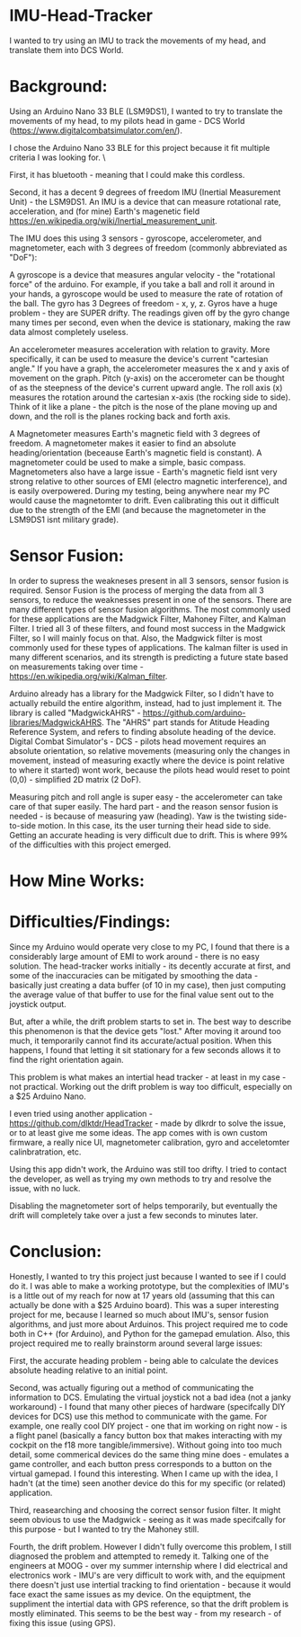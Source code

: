 # IMU-Head-Tracker
I wanted to try using an IMU to track the movements of my head, and translate them into DCS World.

# Background:
Using an Arduino Nano 33 BLE (LSM9DS1), I wanted to try to translate the movements of my head, to my pilots head in game - DCS World (https://www.digitalcombatsimulator.com/en/).

I chose the Arduino Nano 33 BLE for this project because it fit multiple criteria I was looking for. \

First, it has bluetooth - meaning that I could make this cordless. 

Second, it has a decent 9 degrees of freedom IMU (Inertial Measurement Unit) - the LSM9DS1. An IMU is a device that can measure rotational rate, acceleration, and (for mine) Earth's magenetic field https://en.wikipedia.org/wiki/Inertial_measurement_unit.

The IMU does this using 3 sensors - gyroscope, accelerometer, and magnetometer, each with 3 degrees of freedom (commonly abbreviated as "DoF"):

A gyroscope is a device that measures angular velocity - the "rotational force" of the arduino. For example, if you take a ball and roll it around in your hands, a gyroscope would be used to measure the rate of rotation of the ball.
The gyro has 3 Degrees of freedom - x, y, z. Gyros have a huge problem - they are SUPER drifty. The readings given off by the gyro change many times per second, even when the device is stationary, making the raw data almost completely useless.

An accelerometer measures acceleration with relation to gravity. More specifically, it can be used to measure the device's current "cartesian angle." If you have a graph, the accelerometer measures the x and y axis of movement on the graph. Pitch (y-axis) on the accerometer can be thought of as the steepness of the device's current upward angle. The roll axis (x) measures the rotation around the cartesian x-axis (the rocking side to side). Think of it like a plane - the pitch is the nose of the plane moving up and down, and the roll is the planes rocking back and forth axis. 

A Magnetometer measures Earth's magnetic field with 3 degrees of freedom. A magnetometer makes it easier to find an absolute heading/orientation (beceause Earth's magnetic field is constant). A magnetometer could be used to make a simple, basic compass. Magnetometers also have a large issue - Earth's magnetic field isnt very strong relative to other sources of EMI (electro magnetic interference), and is easily overpowered. During my testing, being anywhere near my PC would cause the magnetomter to drift. Even calibrating this out it difficult due to the strength of the EMI (and because the magnetometer in the LSM9DS1 isnt military grade). 


# Sensor Fusion:

In order to supress the weakneses present in all 3 sensors, sensor fusion is required. Sensor Fusion is the process of merging the data from all 3 sensors, to reduce the weaknesses present in one of the sensors.
There are many different types of sensor fusion algorithms. The most commonly used for these applications are the Madgwick Filter, Mahoney Filter, and Kalman Filter. I tried all 3 of these filters, and found most success in the Madgwick Filter, so I will mainly focus on that. Also, the Madgwick filter is most commonly used for these types of applications. The kalman filter is used in many different scenarios, and its strength is predicting a future state based on measurements taking over time - https://en.wikipedia.org/wiki/Kalman_filter. 

Arduino already has a library for the Madgwick Filter, so I didn't have to actually rebuild the entire algorithm, instead, had to just implement it. The library is called "MadgwickAHRS" - https://github.com/arduino-libraries/MadgwickAHRS. The "AHRS" part stands for Atitude Heading Reference System, and refers to finding absolute heading of the device. Digital Combat Simulator's - DCS - pilots head movement requires an absolute orientation, so relative movements (measuring only the changes in movement, instead of measuring exactly where the device is point relative to where it started) wont work, because the pilots head would reset to point (0,0) - simplified 2D matrix (2 DoF). 

Measuring pitch and roll angle is super easy - the accelerometer can take care of that super easily. The hard part - and the reason sensor fusion is needed - is because of measuring yaw (heading). Yaw is the twisting side-to-side motion. In this case, its the user turning their head side to side. Getting an accurate heading is very difficult due to drift. This is where 99% of the difficulties with this project emerged. 

# How Mine Works:





# Difficulties/Findings:

Since my Arduino would operate very close to my PC, I found that there is a considerably large amount of EMI to work around - there is no easy solution. The head-tracker works initially - its decently accurate at first, and some of the inaccuracies can be mitigated by smoothing the data - basically just creating a data buffer (of 10 in my case), then just computing the average value of that buffer to use for the final value sent out to the joystick output. 

But, after a while, the drift problem starts to set in. The best way to describe this phenomenon is that the device gets "lost." After moving it around too much, it temporarily cannot find its accurate/actual position. When this happens, I found that letting it sit stationary for a few seconds allows it to find the right orientation again. 

This problem is what makes an intertial head tracker - at least in my case - not practical. Working out the drift problem is way too difficult, especially on a $25 Arduino Nano.

I even tried using another application - https://github.com/dlktdr/HeadTracker - made by dlkrdr to solve the issue, or to at least give me some ideas. The app comes with is own custom firmware, a really nice UI, magnetometer calibration, gyro and acceletomter calinbratration, etc. 

Using this app didn't work, the Arduino was still too drifty. I tried to contact the developer, as well as trying my own methods to try and resolve the issue, with no luck. 

Disabling the magnetometer sort of helps temporarily, but eventually the drift will completely take over a just a few seconds to minutes later.

# Conclusion:

Honestly, I wanted to try this project just because I wanted to see if I could do it. I was able to make a working prototype, but the complexities of IMU's is a little out of my reach for now at 17 years old (assuming that this can actually be done with a $25 Arduino board). This was a super interesting project for me, because I learned so much about IMU's, sensor fusion algorithms, and just more about Arduinos. This project required me to code both in C++ (for Arduino), and Python for the gamepad emulation. Also, this project required me to really brainstorm around several large issues:

First, the accurate heading problem - being able to calculate the devices absolute heading relative to an initial point. 

Second, was actually figuring out a method of communicating the information to DCS. Emulating the virtual joystick not a bad idea (not a janky workaround) - I found that many other pieces of hardware (specifcally DIY devices for DCS) use this method to communicate with the game. For example, one really cool DIY project - one that im working on right now - is a flight panel (basically a fancy button box that makes interacting with my cockpit on the f18 more tangible/immersive). Without going into too much detail, some commerical devices do the same thing mine does - emulates a game controller, and each button press corresponds to a button on the virtual gamepad. I found this interesting. When I came up with the idea, I hadn't (at the time) seen another device do this for my specific (or related) application.

Third, reasearching and choosing the correct sensor fusion filter. It might seem obvious to use the Madgwick - seeing as it was made specifcally for this purpose - but I wanted to try the Mahoney still. 

Fourth, the drift problem. However I didn't fully overcome this problem, I still diagnosed the problem and attempted to remedy it. Talking one of the engineers at MOOG - over my summer internship where I did electrical and electronics work - IMU's are very difficult to work with, and the equipment there doesn't just use intertial tracking to find orientation - because it would face exact the same issues as my device. On the equiptment, the suppliment the intertial data with GPS reference, so that the drift problem is mostly eliminated. This seems to be the best way - from my research - of fixing this issue (using GPS). 



